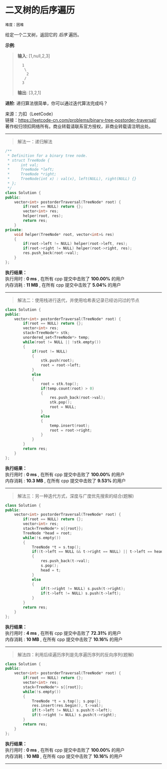 # 二叉树的后序遍历 #  
`难度：困难` 

给定一个二叉树，返回它的 *后序* 遍历。  

**示例**:  
>**输入**: [1,null,2,3]  
>```
>   1
>    \
>     2
>    /
>   3 
>```
>**输出**: [3,2,1]  

**进阶**: 递归算法很简单，你可以通过迭代算法完成吗？  

来源：力扣（LeetCode）  
链接：https://leetcode-cn.com/problems/binary-tree-postorder-traversal/  
著作权归领扣网络所有。商业转载请联系官方授权，非商业转载请注明出处。  

---  
>解法一：递归解法  

```C++  
/**
 * Definition for a binary tree node.
 * struct TreeNode {
 *     int val;
 *     TreeNode *left;
 *     TreeNode *right;
 *     TreeNode(int x) : val(x), left(NULL), right(NULL) {}
 * };
 */
class Solution {
public:
    vector<int> postorderTraversal(TreeNode* root) {
        if(root == NULL) return {};
        vector<int> res;
        helper(root, res);
        return res;
    }
private:
    void helper(TreeNode* root, vector<int>& res)
    {
        if(root->left != NULL) helper(root->left, res);
        if(root->right != NULL) helper(root->right, res);
        res.push_back(root->val);
    }
};
```  

**执行结果：**  
执行用时 : **0 ms** , 在所有 cpp 提交中击败了 **100.00%** 的用户  
内存消耗 : **11 MB** , 在所有 cpp 提交中击败了 **5.04%** 的用户  

---  
>解法二：使用栈进行迭代，并使用哈希表记录已经访问过的节点  

```C++  
class Solution {
public:
    vector<int> postorderTraversal(TreeNode* root) {
        if(root == NULL) return {};
        vector<int> res;
        stack<TreeNode*> stk;
        unordered_set<TreeNode*> temp;
        while(root != NULL || !stk.empty())
        {
            if(root != NULL)
            {
                stk.push(root);
                root = root->left;
            }
            else
            {
                root = stk.top();
                if(temp.count(root) > 0)
                {
                    res.push_back(root->val);
                    stk.pop();
                    root = NULL;
                }
                else
                {
                    temp.insert(root);
                    root = root->right;
                }
            }
        }
        return res;
    }
};
```  

**执行结果：**  
执行用时 : **0 ms** , 在所有 cpp 提交中击败了 **100.00%** 的用户  
内存消耗 : **10.3 MB** , 在所有 cpp 提交中击败了 **9.53%** 的用户  

---  
>解法三：另一种迭代方式，深度与广度优先搜索的结合(题解)  

```C++  
class Solution {
public:
    vector<int> postorderTraversal(TreeNode* root) {
        if(root == NULL) return {};
        vector<int> res;
        stack<TreeNode*> s{{root}};
        TreeNode *head = root;
        while(!s.empty())
        {
            TreeNode *t = s.top();
            if((t->left == NULL && t->right == NULL) || t->left == head || t->right == head)
            {
                res.push_back(t->val);
                s.pop();
                head = t;
            }
            else
            {
                if(t->right != NULL) s.push(t->right);
                if(t->left != NULL) s.push(t->left);
            }
        }
        return res;
    }
};
```  

**执行结果：**  
执行用时 : **4 ms** , 在所有 cpp 提交中击败了 **72.31%** 的用户  
内存消耗 : **10 MB** , 在所有 cpp 提交中击败了 **10.16%** 的用户  

---  
>解法四：利用后续遍历序列是先序遍历序列的反向序列(题解)  

```C++  
class Solution {
public:
    vector<int> postorderTraversal(TreeNode* root) {
        if(root == NULL) return {};
        vector<int> res;
        stack<TreeNode*> s{{root}};
        while(!s.empty())
        {
            TreeNode *t = s.top(); s.pop();
            res.insert(res.begin(), t->val);
            if(t->left != NULL) s.push(t->left);
            if(t->right != NULL) s.push(t->right);
        }
        return res;
    }
};
```  

**执行结果：**  
执行用时 : **0 ms** , 在所有 cpp 提交中击败了 **100.00%** 的用户  
内存消耗 : **10 MB** , 在所有 cpp 提交中击败了 **10.16%** 的用户  

---  